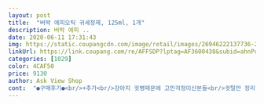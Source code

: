 ```yaml
---
layout: post 
title:  "버박 에피오틱 귀세정제, 125ml, 1개" 
description: 버박 에피 ..
date: 2020-06-11 17:31:43 
img: https://static.coupangcdn.com/image/retail/images/26946222137736-2916e753-28c4-4a4b-a4f0-ad85273ac3b9.jpg 
linkUrl: https://link.coupang.com/re/AFFSDP?lptag=AF3600438&subid=ahnPublicAsk&pageKey=146542247&itemId=424382097&vendorItemId=3003153859&traceid=V0-113-3a9943c2a4dcc66c 
categories: [1029] 
color: 4CAF50 
price: 9130 
author: Ask View Shop 
cont:  "●구매후기●<br/>+추가<br/>강아지 귓병때문에 고민걱정이신분들<br/>귓털만 정리해주면 되겠어요<br/>그대로 외이도에 흘려 넣어주고 마사지만 해주면 되서 간편하네요.<br/><br/>그렇게 2년을 하니 요즘 어쩌다 귀청소해도 아무것도 안나옴 너무 행복함<br/>꾸준히 사용해보고 귓병이 전과 비교해서 어떤지 관찰해봐야겠어요^^<br/>나는평생 울집강아지 귓병 못나을줄 알았음<br/>네멍이를 키우고 있어요.<br/><br/>말티즈랑 요크셔를키우는데 애들이 좀까다로워서  말티즈가아토피가 있어요 귓털하나뽑아도 병이날정도로 예민한아이라 제품사서 돈버리는거아닌가고민했는데 다행히 생각보다 괜찮네요 귀속에 직접넣으면 또난리날까봐 솜에뭍혀서 조심히 닦아주었어요 나름 촉촉하니 잘닦이고 약간 소독약냄새같은 세제냄새가 나는데 귓속냄새도 거의없어지고 자극도 거의없는지 귀가 열나거나 색이 빨갛게 변하진않네요 조금만자극받으면 미친듯이귀를흔들어되고 색도변하는데 하고나서 반응이없어요 완전 안심되요<br/>버박 꾸준히 잘 사용해보세요<br/>버박 다른덴 비싼데 쿠팡 로켓배송은 싸서 항상 여기서 구매함 다른사람이 못키우겟다고 버린강아지 내가 데꼬와서 지금 56년째 모시고 사는중인데 얘가 코카+리트리버 믹스라 귓병이 아주 심각함.<br/>.<br/> 옛날에 귀때매 애가 잠을 못잘정도로 귀청소하면 맨날 검은색 귀지가 엄청나옴 진물도 많이나왔고 핑크색이엿던 귀는 얼룩무늬처럼 검은색 반점같은게 엄청 많이 생김 진짜 맨날 귀에서 가루나오고 온집안에 귀지 가루 엉망이였음 귀에서 맨날 똥냄새가 났음 그래도 어쩌겠나... <br/>귀에 좋다는거 다 먹여보고 귀약 다 써보고 사료도 바꿔보고 간식도 끊어보고 오만 고생다하다가 버박에 정착한지 2년정도만에 귀가 점점 좋아지더니 간식도먹고 (사료는 나우먹다가 이번에 정관장에서 나온걸로 바꿈) 심할때는 버박으로 청소후 아빠손가락만한데 몇만원짜리 자이목스 한두방울 넣어주고 뽁짝뽁짝 귀주물러주면 이틀뒤에 귀에서 껍질같은거 나오면서 다 나음 자이목스는 많이쓰면안되는거라 진짜 심할때만 넣어줘야함<br/>버박 워낙 좋기로 유명해서요<br/>비록 오래 귀가 아팠어서 귓속 살들은 두꺼워져서 귓구멍도 작아지고 검정색 점박이가 됫지만<br/>심할때면 귀청소해주고 미용실에서 추천받은 약을 발라주는데요<br/>심할땐 자이목스 아빠손가락만한거 작은통에든거 파란색 한두방울 넣어주고 꾸준히 이렇게만해주면 진짜 많이 좋아져요<br/>약은 너무 좋은데 쓰던 세정제가 다 떨어지기도 했고 해서 주문해봤어요.<br/><br/>오래오래살자 첫째강쥐야<br/>완전 만족합니다^^<br/>유독 한아이가 귓병이 심해요<br/>유통기한은 1년정도네요<br/>전에 다니던 병원에서 버박쓰는거보고 버박으로 바꾼건데 진짜 백번천번 잘한듯<br/>제품오픈하는방법이 뚜껑만 돌려주면되고<br/>젤 막내인데 아무래도 푸들이라 귀가 항상 덮여있어서 그런지.<br/>.<br/><br/>지도 안 간지러운지 귀도 거의 안긁고 잠도 푹 잘주무심<br/>평소 심하게 나던 냄새도 안나요<br/>하루가 지났는데요 완전 깨끗하네요.<br/><br/>화학적인향같은 냄새가 나긴해요.<br/> 거품도 나구요<br/>" 
---
```

